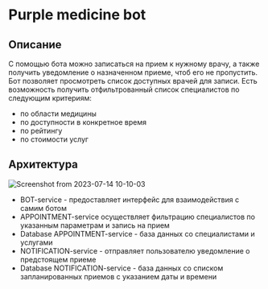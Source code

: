 # Purple medicine bot

## Описание

С помощью бота можно записаться на прием к нужному врачу, а также получить уведомление о назначенном приеме, чтоб его не пропустить. Бот позволяет просмотреть список доступных врачей для записи. 
Есть возможность получить отфильтрованный список специалистов по следующим критериям:
* по области медицины
* по доступности в конкретное время
* по рейтингу
* по стоимости услуг

## Архитектура


![Screenshot from 2023-07-14 10-10-03](https://github.com/rus-yanov/purple_medicine_bot/assets/113507393/4bd98e60-8e53-4389-87c2-59086ffb96c5)


* BOT-service - предоставляет интерфейс для взаимодействия с самим ботом
* APPOINTMENT-service осуществляет фильтрацию специалистов по указанным параметрам и запись на прием
* Database APPOINTMENT-service - база данных со специалистами и услугами
* NOTIFICATION-service - отправляет пользователю уведомление о предстоящем приеме
* Database NOTIFICATION-service - база данных со списком запланированных приемов с указанием даты и времени


